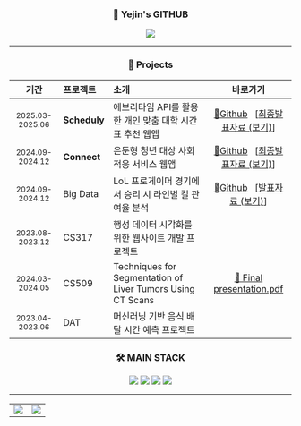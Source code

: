 <div align="center">

### 🙌 Yejin's GITHUB

<a href="https://velog.io/@yeddong/posts/">
  <img src="https://img.shields.io/badge/yeddong.log-3DDC84?style=badge&logo=Velog&logoColor=white"/>
</a>

</div>

---
### <div align="center">📁 Projects</div>
<div align="center">

|기간|프로젝트|소개|바로가기|
|:-:|:-|:-|:-:|
|<sub>2025.03-2025.06</sub> | **Scheduly** | 에브리타임 API를 활용한 개인 맞춤 대학 시간표 추천 웹앱 | [🔗Github](https://github.com/Scheduly-CESCO/BE) &nbsp; [[최종발표자료 (보기)](https://docs.google.com/viewer?url=https://raw.githubusercontent.com/Scheduly-CESCO/BE/main/종합설계-B4팀-최종-발표.pdf)] |
|<sub>2024.09-2024.12</sub> | **Connect** | 은둔형 청년 대상 사회 적응 서비스 웹앱 | [🔗Github](https://github.com/Connect-GBT/Connect) &nbsp; [[최종발표자료 (보기)](https://docs.google.com/viewer?url=https://raw.githubusercontent.com/Connect-GBT/Connect/main/캡스톤-최종발표.pdf)] |
|<sub>2024.09-2024.12</sub> | Big Data | LoL 프로게이머 경기에서 승리 시 라인별 킬 관여율 분석 | [🔗Github](https://github.com/dpwls8984/BigData_24-2) &nbsp; [[발표자료 (보기)](https://docs.google.com/viewer?url=https://raw.githubusercontent.com/dpwls8984/BigData_24-2/main/빅데이터-발표자료.pdf)] |
|<sub>2023.08-2023.12</sub> | CS317 | 행성 데이터 시각화를 위한 웹사이트 개발 프로젝트 | |
|<sub>2024.03-2024.05</sub> | CS509 | Techniques for Segmentation of Liver Tumors Using CT Scans | [📁 Final presentation.pdf](https://github.com/user-attachments/files/21302675/CS509_liver_seg.pdf)|
|<sub>2023.04-2023.06</sub> | DAT | 머신러닝 기반 음식 배달 시간 예측 프로젝트 | |

</div>


### <div align="center">🛠 MAIN STACK</div>

<div align="center">

<img src="https://img.shields.io/badge/Spring Boot-6DB33F?style=for-the-badge&logo=Spring&logoColor=white"/>
<img src="https://img.shields.io/badge/Java-DD6620?style=for-the-badge&logo=Java&logoColor=white"/>
<img src="https://img.shields.io/badge/Python-3776AB?style=for-the-badge&logo=Python&logoColor=white"/>
<img src="https://img.shields.io/badge/MySQL-4479A1?style=for-the-badge&logo=MySQL&logoColor=white"/>

</div>

---

<div align="center">
  <table>
    <tr>
      <td>
        <img src="https://github-readme-stats.vercel.app/api/top-langs/?username=dpwls8984&theme=transparent&layout=compact&langs_count=10"/>
      </td>
      <td>
        <img src="https://github-readme-stats.vercel.app/api?username=dpwls8984&show_icons=true&include_all_commits=true&theme=transparent"/>
      </td>
    </tr>
  </table>
</div>
